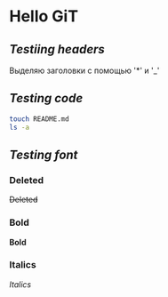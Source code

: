 # **Hello GiT**
## _Testiing headers_

Выделяю заголовки с помощью '*' и '_'

## _Testing code_

```bash
touch README.md
ls -a
```

## _Testing font_

### Deleted

~~Deleted~~

### Bold

**Bold**

### Italics

_Italics_
